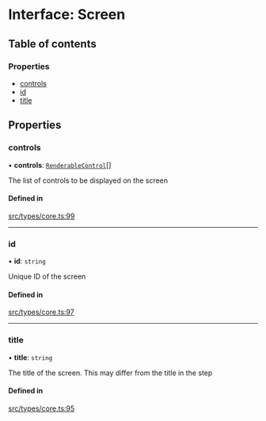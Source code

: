 # Interface: Screen

## Table of contents

### Properties

- [controls](../wiki/Screen#controls)
- [id](../wiki/Screen#id)
- [title](../wiki/Screen#title)

## Properties

### controls

• **controls**: [`RenderableControl`](../wiki/Exports#renderablecontrol)[]

The list of controls to be displayed on the screen

#### Defined in

[src/types/core.ts:99](https://github.com/decisively-io/interview-sdk/blob/770bbcca93a518c7b415ad9d9ccd638fa2cf2acf/src/types/core.ts#L99)

___

### id

• **id**: `string`

Unique ID of the screen

#### Defined in

[src/types/core.ts:97](https://github.com/decisively-io/interview-sdk/blob/770bbcca93a518c7b415ad9d9ccd638fa2cf2acf/src/types/core.ts#L97)

___

### title

• **title**: `string`

The title of the screen. This may differ from the title in the step

#### Defined in

[src/types/core.ts:95](https://github.com/decisively-io/interview-sdk/blob/770bbcca93a518c7b415ad9d9ccd638fa2cf2acf/src/types/core.ts#L95)
